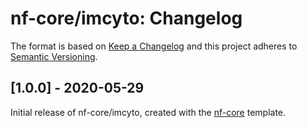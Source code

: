 # nf-core/imcyto: Changelog

The format is based on [Keep a Changelog](http://keepachangelog.com/en/1.0.0/)
and this project adheres to [Semantic Versioning](http://semver.org/spec/v2.0.0.html).

## [1.0.0] - 2020-05-29

Initial release of nf-core/imcyto, created with the [nf-core](http://nf-co.re/) template.
